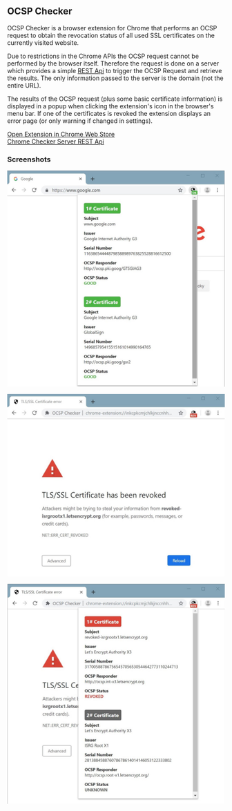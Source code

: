 ## OCSP Checker
OCSP Checker is a browser extension for Chrome that performs an OCSP request to obtain the revocation status of all used SSL certificates on the currently visited website.

Due to restrictions in the Chrome APIs the OCSP request cannot be performed by the browser itself. Therefore the request is done on a server which provides a simple [REST Api](https://github.com/bbindreiter/ocspchecker_server) to trigger the OCSP Request and retrieve the results. The only information passed to the server is the domain (not the entire URL). 

The results of the OCSP request (plus some basic certificate information) is displayed in a popup when clicking the extension's icon in the browser's menu bar. If one of the certificates is revoked the extension displays an error page (or only warning if changed in settings).
 
[Open Extension in Chrome Web Store](https://chrome.google.com/webstore/detail/ocsp-checker/ajgbaimfmdjocihpimgbonjinhkeffnf/)  
[Chrome Checker Server REST Api](https://github.com/bbindreiter/ocspchecker_server)




### Screenshots

![Screenshot](screenshots/ok_popup.jpg)

![Screenshot](screenshots/revoked_error_page.jpg)

![Screenshot](screenshots/revoked_popup.jpg)

